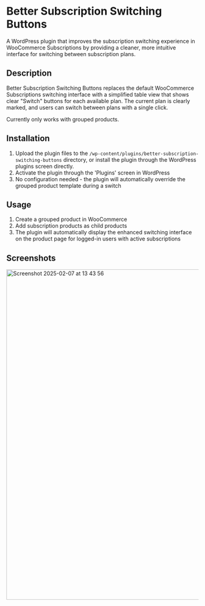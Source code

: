 # Better Subscription Switching Buttons

A WordPress plugin that improves the subscription switching experience in WooCommerce Subscriptions by providing a cleaner, more intuitive interface for switching between subscription plans.

## Description

Better Subscription Switching Buttons replaces the default WooCommerce Subscriptions switching interface with a simplified table view that shows clear "Switch" buttons for each available plan. The current plan is clearly marked, and users can switch between plans with a single click.

Currently only works with grouped products.

## Installation

1. Upload the plugin files to the `/wp-content/plugins/better-subscription-switching-buttons` directory, or install the plugin through the WordPress plugins screen directly.
2. Activate the plugin through the 'Plugins' screen in WordPress
3. No configuration needed - the plugin will automatically override the grouped product template during a switch

## Usage

1. Create a grouped product in WooCommerce
2. Add subscription products as child products
3. The plugin will automatically display the enhanced switching interface on the product page for logged-in users with active subscriptions

## Screenshots
<img width="866" alt="Screenshot 2025-02-07 at 13 43 56" src="https://github.com/user-attachments/assets/a3f780e4-caf9-441f-9e4f-c1fd36b9c9b6" />

